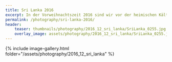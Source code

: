 ```yaml
---
title: Sri Lanka 2016
excerpt: In der Vorweihnachtszeit 2016 sind wir vor der heimischen Kälte nach Sri Lanka geflohen.
permalink: /photography/sri-lanka-2016/
header:
    teaser: thumbnails/photography/2016_12_sri_lanka/SriLanka_0255.jpg
    overlay_image: assets/photography/2016_12_sri_lanka/SriLanka_0255.jpg
---
```


{% include image-gallery.html folder="/assets/photography/2016_12_sri_lanka" %}